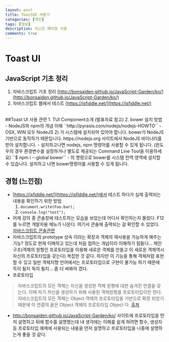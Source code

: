 ```yaml
---
layout: post
title: ToastUI 사용기
categories: [개인]
tags: [정보]
description: 리스트 페이징 사용
comments: true
---
```


# Toast UI 

## JavaScript 기초 정리
1. 자바스크립트 기초 정리
	[http://bonsaiden.github.io/JavaScript-Garden/ko/](http://bonsaiden.github.io/JavaScript-Garden/ko/)
2. 자바스크립트 웹에서 테스트 
	[https://jsfiddle.net/](https://jsfiddle.net/)
<br/>
##Toast UI 사용 관련
1. TUI Component소개 (발표자료 참고)
2. bower 설치 방법
- NodeJS와 npm의 개념 이해  ``http://pyrasis.com/nodejs/nodejs-HOWTO``
- OSX, WIN 모두 NodeJS 2) 가 시스템에 설치되어 있어야 합니다. bower가 NodeJS 기반으로 동작하기 때문입니다. https://nodejs.org 사이트에서 NodeJS 바이너리를 받아 설치합니다.
- 설치하고나면 nodejs, npm 명령어를 사용할 수 있게 됩니다. (윈도우의 경우 환경변수를 설정하거나 별도로 제공되는 Command Line Tool을 이용하세요) ``$ npm i --global bower``
- 의 명령으로 bower를 시스템 전역 영역에 설치할 수 있습니다. 설치하고 나면 bower명령어를 사용할 수 있게 됩니다.

## 경험 (느낀점)
- [https://jsfiddle.net/](https://jsfiddle.net/)에서 테스트 하다가 실제 출력되는 내용을 확인하기 위한 방법
	1. `document.write(Foo.bar);`
	2. ` console.log("test"); `
- 어제 강의 중 콘솔창에 테스트하는 모습을 보았는데 어디서 확인하는지 몰랐다. F12를 누르면 개발자용 메뉴가 나온다. 여기서 콘솔에 출력되는 걸 확인할 수 있었다. [자바스크립트 콘솔관련](https://msdn.microsoft.com/ko-kr/library/dn255006(v=vs.85).aspx)
- 자바스크립트의 prototype 상속 이라는 확장과 객체의 재사용을 가능하게 해주는 기능? 정도로 현재 이해하고 있는데 처음 접하는 개념이라 이해하기 힘들다... 체인구조(객체의 원형인 프로토타입을 이용해 새로운 객체를 만들고 이 새로운 객체역시 자신의 프로토타입을 갖는다) 복잡한 것 같다. 하지만 이 기능을 통해 객체처럼 표현할 수 있고 일반 객체지향 언어에서는 프로토타입으로 구현이 불가능 하기 때문에 득이 될지 독이 될지... 좀 더 써봐야 겠다.
- 프로토타입 
> 자바스크립트의 모든 객체는 자신을 생성한 객체 원형에 대한 숨겨진 연결을 갖는다. 이때 자기 자신을 생성하기 위해 사용된 객체원형을 프로토타입이란 한다. 자바스크립트의 모든 객체는 Object 객체의 프로토타입을 기반으로 확장 되었기때문에 이 연결의 끝은 Object 객체의 프로토타입 Object 다. [출처](http://insanehong.kr/post/javascript-prototype/)

- http://bonsaiden.github.io/JavaScript-Garden/ko/ 사이트에 프로토타입을 먼저 설명하고 뒤에 함수를 설명했는데 내 생각에는 이해를 쉽게 하려면 함수, 생성자 등 프로토타입 예제에 사용되는 내용을 먼저 설명하고 프로토타입을 나중에 설명하는게 좋을 것 같다.




